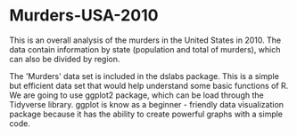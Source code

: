 # Murders-USA-2010

This is an overall analysis of the murders in the United States in 2010. 
The data contain information by state (population and total of murders), which can also be divided by region.

The 'Murders' data set is included in the dslabs package. This is a simple but efficient data set that would help understand some basic functions of R.
We are going to use ggplot2 package, which can be load through the Tidyverse library.
ggplot is know as a beginner - friendly data visualization package because it has the ability to create powerful graphs with a simple code.

